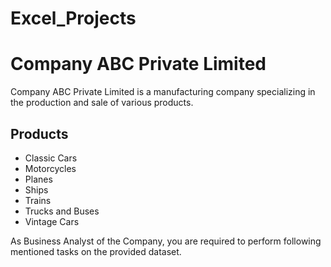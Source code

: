 # Excel_Projects

# Company ABC Private Limited

Company ABC Private Limited is a manufacturing company specializing in the production and sale of various products.

## Products

- Classic Cars
- Motorcycles
- Planes
- Ships
- Trains
- Trucks and Buses
- Vintage Cars

As Business Analyst of the Company, you are required to perform following mentioned tasks on the provided dataset.
